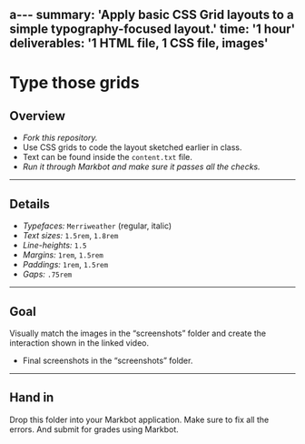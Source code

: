 a---
summary: 'Apply basic CSS Grid layouts to a simple typography-focused layout.'
time: '1 hour'
deliverables: '1 HTML file, 1 CSS file, images'
---

# Type those grids

## Overview

- *Fork this repository.*
- Use CSS grids to code the layout sketched earlier in class.
- Text can be found inside the `content.txt` file.
- *Run it through Markbot and make sure it passes all the checks.*

---

## Details

- *Typefaces:* `Merriweather` (regular, italic)
- *Text sizes:* `1.5rem`, `1.8rem`
- *Line-heights:* `1.5`
- *Margins:* `1rem`, `1.5rem`
- *Paddings:* `1rem`, `1.5rem`
- *Gaps:* `.75rem`

---

## Goal

Visually match the images in the “screenshots” folder and create the interaction shown in the linked video.

- Final screenshots in the “screenshots” folder.

---

## Hand in

Drop this folder into your Markbot application. Make sure to fix all the errors. And submit for grades using Markbot.
